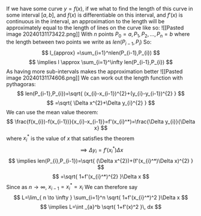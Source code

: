 If we have some curve $y=f(x)$, if we what to find the length of this curve in some interval $[a,b]$, and $f(x)$  is differentiable on this interval, and $f'(x)$ is continuous in the interval, an approximation to the length will be approximately equal to the length of lines on the curve like so:
![[Pasted image 20240131173422.png]]
With $n$ points $P_{0}=a,P_{1},P_{2},\dots,P_{n}=b$ where the length between two points we write as $len(P_{i-1},P_{i})$ 
So:
$$
l_{approx} =\sum_{i=1}^nlen(P_{i-1},P_{i})
$$
$$
\implies l \approx \sum_{i=1}^\infty len(P_{i-1},P_{i}) 
$$
As having more sub-intervals makes the approximation better
![[Pasted image 20240131174606.png]]
We can work out the length function with pythagoras:
$$
len(P_{i-1},P_{i})=\sqrt{ (x_{i}-x_{i-1})^{2}+(y_{i}-y_{i-1})^{2} }
$$
$$
=\sqrt{ \Delta x^{2}+\Delta y_{i}^{2} }
$$
We can use the mean value theorem:
$$
\frac{f(x_{i})-f(x_{i-1})}{x_{i}-x_{i-1}}=f'(x_{i}^*)=\frac{\Delta y_{i}}{\Delta x}
$$
where $x_{i}^*$ is the value of $x$ that satisfies the theorem
$$
\implies \Delta y_{i}=f'(x_{i}^*)\Delta x
$$
$$
\implies len(P_{i},P_{i-1})=\sqrt{ (\Delta x^{2})+(f'(x_{i}^*)\Delta x)^{2} }
$$
$$
=\sqrt{ 1+f'(x_{i}^*)^{2} }\Delta x
$$
Since as $n\to \infty$, $x_{i-1}=x_{i}^*=x_{i}$ 
We can therefore say
$$
L=\lim_{ n \to \infty } \sum_{i=1}^n \sqrt{ 1+f'(x_{i}^*)^2 }\Delta x
$$
$$
\implies L=\int _{a}^b \sqrt{ 1+f'(x)^2 }\, dx 
$$

